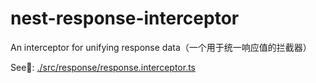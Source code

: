 # nest-response-interceptor

An interceptor for unifying response data（一个用于统一响应值的拦截器）

See👀: [./src/response/response.interceptor.ts](./src/response/response.interceptor.ts)
